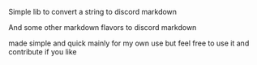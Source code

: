 Simple lib to convert a string to discord markdown

And some other markdown flavors to discord markdown

made simple and quick mainly for my own use but feel free to use it and contribute if you like